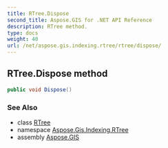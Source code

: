 ```yaml
---
title: RTree.Dispose
second_title: Aspose.GIS for .NET API Reference
description: RTree method. 
type: docs
weight: 40
url: /net/aspose.gis.indexing.rtree/rtree/dispose/
---
```

## RTree.Dispose method

```csharp
public void Dispose()
```

### See Also

* class [RTree](../)
* namespace [Aspose.Gis.Indexing.RTree](../../rtree/)
* assembly [Aspose.GIS](../../../)


